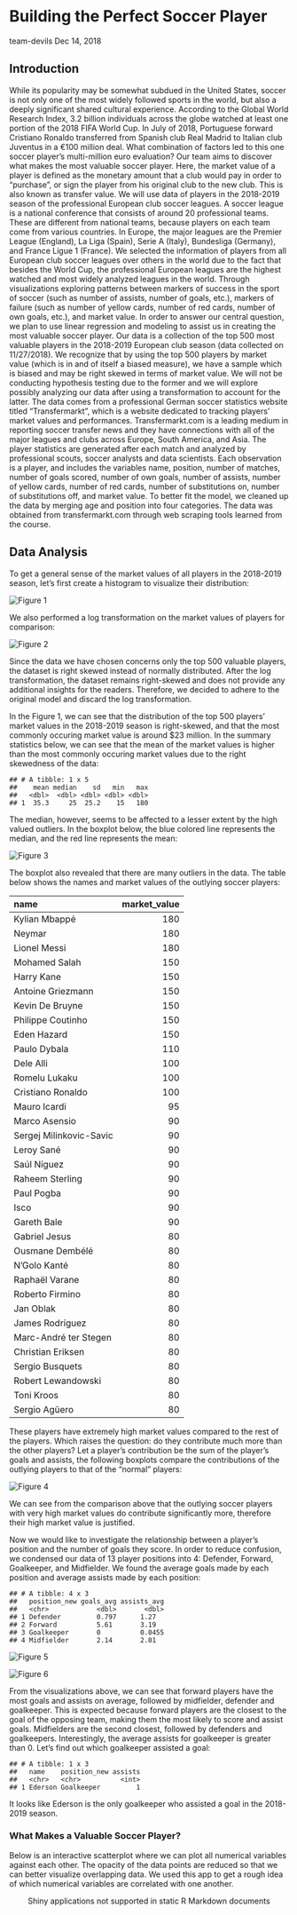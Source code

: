 Building the Perfect Soccer Player
================
team-devils
Dec 14, 2018

## Introduction

While its popularity may be somewhat subdued in the United States,
soccer is not only one of the most widely followed sports in the world,
but also a deeply significant shared cultural experience. According to
the Global World Research Index, 3.2 billion individuals across the
globe watched at least one portion of the 2018 FIFA World Cup. In July
of 2018, Portuguese forward Cristiano Ronaldo transferred from Spanish
club Real Madrid to Italian club Juventus in a €100 million deal. What
combination of factors led to this one soccer player’s multi-million
euro evaluation? Our team aims to discover what makes the most valuable
soccer player. Here, the market value of a player is defined as the
monetary amount that a club would pay in order to “purchase”, or sign
the player from his original club to the new club. This is also known as
transfer value. We will use data of players in the 2018-2019 season of
the professional European club soccer leagues. A soccer league is a
national conference that consists of around 20 professional teams. These
are different from national teams, because players on each team come
from various countries. In Europe, the major leagues are the Premier
League (England), La Liga (Spain), Serie A (Italy), Bundesliga
(Germany), and France Ligue 1 (France). We selected the information of
players from all European club soccer leagues over others in the world
due to the fact that besides the World Cup, the professional European
leagues are the highest watched and most widely analyzed leagues in the
world. Through visualizations exploring patterns between markers of
success in the sport of soccer (such as number of assists, number of
goals, etc.), markers of failure (such as number of yellow cards, number
of red cards, number of own goals, etc.), and market value. In order to
answer our central question, we plan to use linear regression and
modeling to assist us in creating the most valuable soccer player. Our
data is a collection of the top 500 most valuable players in the
2018-2019 European club season (data collected on 11/27/2018). We
recognize that by using the top 500 players by market value (which is in
and of itself a biased measure), we have a sample which is biased and
may be right skewed in terms of market value. We will not be conducting
hypothesis testing due to the former and we will explore possibly
analyzing our data after using a transformation to account for the
latter. The data comes from a professional German soccer statistics
website titled “Transfermarkt”, which is a website dedicated to tracking
players’ market values and performances. Transfermarkt.com is a leading
medium in reporting soccer transfer news and they have connections with
all of the major leagues and clubs across Europe, South America, and
Asia. The player statistics are generated after each match and analyzed
by professional scouts, soccer analysts and data scientists. Each
observation is a player, and includes the variables name, position,
number of matches, number of goals scored, number of own goals, number
of assists, number of yellow cards, number of red cards, number of
substitutions on, number of substitutions off, and market value. To
better fit the model, we cleaned up the data by merging age and position
into four categories. The data was obtained from transfermarkt.com
through web scraping tools learned from the course.

## Data Analysis

To get a general sense of the market values of all players in the
2018-2019 season, let’s first create a histogram to visualize their
distribution:

![Figure 1](project_files/figure-gfm/histogram-1.png)

We also performed a log transformation on the market values of players
for comparison:

![Figure 2](project_files/figure-gfm/log_histogram-1.png)

Since the data we have chosen concerns only the top 500 valuable
players, the dataset is right skewed instead of normally distributed.
After the log transformation, the dataset remains right-skewed and does
not provide any additional insights for the readers. Therefore, we
decided to adhere to the original model and discard the log
transformation.

In the Figure 1, we can see that the distribution of the top 500
players’ market values in the 2018-2019 season is right-skewed, and
that the most commonly occuring market value is around $23 million. In
the summary statistics below, we can see that the mean of the market
values is higher than the most commonly occuring market values due to
the right skewedness of the data:

    ## # A tibble: 1 x 5
    ##    mean median    sd   min   max
    ##   <dbl>  <dbl> <dbl> <dbl> <dbl>
    ## 1  35.3     25  25.2    15   180

The median, however, seems to be affected to a lesser extent by the high
valued outliers. In the boxplot below, the blue colored line represents
the median, and the red line represents the mean:

![Figure 3](project_files/figure-gfm/boxplot-1.png)

The boxplot also revealed that there are many outliers in the data. The
table below shows the names and market values of the outlying soccer
players:

| name                    | market\_value |
| :---------------------- | ------------: |
| Kylian Mbappé           |           180 |
| Neymar                  |           180 |
| Lionel Messi            |           180 |
| Mohamed Salah           |           150 |
| Harry Kane              |           150 |
| Antoine Griezmann       |           150 |
| Kevin De Bruyne         |           150 |
| Philippe Coutinho       |           150 |
| Eden Hazard             |           150 |
| Paulo Dybala            |           110 |
| Dele Alli               |           100 |
| Romelu Lukaku           |           100 |
| Cristiano Ronaldo       |           100 |
| Mauro Icardi            |            95 |
| Marco Asensio           |            90 |
| Sergej Milinkovic-Savic |            90 |
| Leroy Sané              |            90 |
| Saúl Níguez             |            90 |
| Raheem Sterling         |            90 |
| Paul Pogba              |            90 |
| Isco                    |            90 |
| Gareth Bale             |            90 |
| Gabriel Jesus           |            80 |
| Ousmane Dembélé         |            80 |
| N’Golo Kanté            |            80 |
| Raphaël Varane          |            80 |
| Roberto Firmino         |            80 |
| Jan Oblak               |            80 |
| James Rodríguez         |            80 |
| Marc-André ter Stegen   |            80 |
| Christian Eriksen       |            80 |
| Sergio Busquets         |            80 |
| Robert Lewandowski      |            80 |
| Toni Kroos              |            80 |
| Sergio Agüero           |            80 |

These players have extremely high market values compared to the rest of
the players. Which raises the question: do they contribute much more
than the other players? Let a player’s contribution be the sum of the
player’s goals and assists, the following boxplots compare the
contributions of the outlying players to that of the “normal” players:

![Figure 4](project_files/figure-gfm/outliers-plot-1.png)

We can see from the comparison above that the outlying soccer players
with very high market values do contribute significantly more, therefore
their high market value is justified.

Now we would like to investigate the relationship between a player’s
position and the number of goals they score. In order to reduce
confusion, we condensed our data of 13 player positions into 4:
Defender, Forward, Goalkeeper, and Midfielder. We found the average
goals made by each position and average assists made by each position:

    ## # A tibble: 4 x 3
    ##   position_new goals_avg assists_avg
    ##   <chr>            <dbl>       <dbl>
    ## 1 Defender         0.797      1.27  
    ## 2 Forward          5.61       3.19  
    ## 3 Goalkeeper       0          0.0455
    ## 4 Midfielder       2.14       2.01

![Figure 5](project_files/figure-gfm/position-goals-1.png)

![Figure 6](project_files/figure-gfm/position-assists-1.png)

From the visualizations above, we can see that forward players have the
most goals and assists on average, followed by midfielder, defender and
goalkeeper. This is expected because forward players are the closest to
the goal of the opposing team, making them the most likely to score and
assist goals. Midfielders are the second closest, followed by defenders
and goalkeepers. Interestingly, the average assists for goalkeeper is
greater than 0. Let’s find out which goalkeeper assisted a goal:

    ## # A tibble: 1 x 3
    ##   name    position_new assists
    ##   <chr>   <chr>          <int>
    ## 1 Ederson Goalkeeper         1

It looks like Ederson is the only goalkeeper who assisted a goal in the
2018-2019 season.

### What Makes a Valuable Soccer Player?

Below is an interactive scatterplot where we can plot all numerical
variables against each other. The opacity of the data points are reduced
so that we can better visualize overlapping data. We used this app to
get a rough idea of which numerical variables are correlated with one
another.

<!--html_preserve-->

<div class="muted well" style="width: 100% ; height: 500px ; text-align: center; box-sizing: border-box; -moz-box-sizing: border-box; -webkit-box-sizing: border-box;">

Shiny applications not supported in static R Markdown documents

</div>

<!--/html_preserve-->

To answer the question “What makes the a valuable soccer player?”, we
made a multiple linear regression based on all the variables we have in
the players dataset. In soccer, a player’s position is highly correlated
with the number of goals and assists (e.g. forward positions score the
most goals and make the most assists in general, while goalkeepers can
seldom score a goal or make an assist). This is also evident from
figures 5 and 6. From the Shiny app, we also saw that goals and assists
are strongly correlated with a player’s market value. Therefore, we
decided to introduce two interactions between position/goals and
position/assists into our multiple linear model.

    ## # A tibble: 21 x 5
    ##    term                           estimate std.error statistic p.value
    ##    <chr>                             <dbl>     <dbl>     <dbl>   <dbl>
    ##  1 factor(position_new)Defender     12.6      15.4      0.818  0.414  
    ##  2 factor(position_new)Forward      -0.965    15.7     -0.0616 0.951  
    ##  3 factor(position_new)Goalkeeper   17.2      16.1      1.07   0.287  
    ##  4 factor(position_new)Midfielder   18.1      15.4      1.17   0.242  
    ##  5 age                               0.112     0.734    0.153  0.879  
    ##  6 matches                           0.579     0.219    2.64   0.00852
    ##  7 goals                             2.04      1.66     1.23   0.220  
    ##  8 own_goals                        -0.367     5.66    -0.0649 0.948  
    ##  9 assists                           0.789     1.12     0.707  0.480  
    ## 10 yellow_cards                     -0.515     0.599   -0.859  0.391  
    ## # ... with 11 more rows

Next, we performed a backwards model selection based on AIC to identify
the variables that significantly affect the players’ market values.

    ## # A tibble: 15 x 5
    ##    term                               estimate std.error statistic p.value
    ##    <chr>                                 <dbl>     <dbl>     <dbl>   <dbl>
    ##  1 factor(position_new)Defender         15.9       5.35      2.98  3.04e-3
    ##  2 factor(position_new)Forward          -0.607     5.57     -0.109 9.13e-1
    ##  3 factor(position_new)Goalkeeper       22.7       7.05      3.22  1.36e-3
    ##  4 factor(position_new)Midfielder       19.6       5.43      3.61  3.32e-4
    ##  5 matches                               0.406     0.179     2.26  2.42e-2
    ##  6 goals                                 2.02      1.64      1.23  2.21e-1
    ##  7 assists                               0.885     1.10      0.802 4.23e-1
    ##  8 factor(age_range)21-25                3.66      4.49      0.815 4.15e-1
    ##  9 factor(age_range)26-30                9.07      4.53      2.00  4.57e-2
    ## 10 factor(age_range)30 and above        -0.922     5.71     -0.162 8.72e-1
    ## 11 factor(position_new)Forward:goals     0.937     1.68      0.557 5.78e-1
    ## 12 factor(position_new)Midfielder:go…   -1.45      1.85     -0.783 4.34e-1
    ## 13 factor(position_new)Forward:assis…    2.74      1.28      2.14  3.25e-2
    ## 14 factor(position_new)Goalkeeper:as…   23.4      22.1       1.06  2.90e-1
    ## 15 factor(position_new)Midfielder:as…   -0.366     1.52     -0.241 8.09e-1

From the selected model, we can observe that the player’s position
decides the value of y-intercept. If the player is a Defender, its
prediction formula constant would be 15.9 million euro, and -0.607
million euro for Forward, 22.7 million euro for Goalkeeper, and 19.6
million euro for Midfielder. Next, if a player appears on field in one
more match, his market value would in general increase by 0.406 million
euro; if a player scores a goal, his market value would in general
increase by 2.02 million euro; if a player makes an assist, his market
value would in average increase by 0.885 million euro. Compared to
players below 20 years old, players aged between 21 and 25 are averagely
3.66 million euro more valuable, players aged between 26 and 30 are
averagely 9.07 million euro more valuable, and players above 30-year-old
are generally 0.366 million euro less valuable. Additionally, we have
taken the interactions between position/goals and position/assists into
account. In average, every goal can get a forward 0.937 million euro
increase in market value, while every goal can get a midfilder 1.45
million euro decrease in market value. Every assist can get a forward
2.74 million euro increase in market value; Every assist can get a
goalkeeper 23.4 million euro increase in market value; However, every
assist can get a midfielder 0.366 million euro decrease in market value.

After the model selection based on AIC, we can see that the new model
has reduced the significant variables down to 15; variables “age”,
“own\_goals”, “yellow\_cards”, “red\_cards”, “substituted\_on”, and
“substituted\_off” have been eliminated.

| original\_model | new\_model |
| --------------: | ---------: |
|        4513.152 |   4504.674 |

The AIC value is lower compared to the full model (4513.1522965 to
4504.6741455), which means that the new model contains the variables
that are the most likely to affect the market values. Taking a look at
the adjusted R-squared values before and after backwards selection, our
new model has a slightly higher adjusted R-squared value(0.7530486 to
0.7543797):

| adj\_r\_squared\_before | adj\_r\_squared\_after |
| ----------------------: | ---------------------: |
|               0.7530486 |              0.7543797 |

In order to validate our model, we decide to examine the RMSE values
after performing a 10-fold test:

    ## # A tibble: 10 x 2
    ##    names     x
    ##    <chr> <dbl>
    ##  1 1      17.4
    ##  2 2      21.8
    ##  3 3      20.2
    ##  4 4      23.3
    ##  5 5      23.6
    ##  6 6      22.8
    ##  7 7      15.5
    ##  8 8      18.0
    ##  9 9      25.3
    ## 10 10     22.1

Histogram and summary statistics of RMSE:

![Figure 7](project_files/figure-gfm/rmse-histogram-1.png)

    ## # A tibble: 1 x 5
    ##     min   max  mean median    sd
    ##   <dbl> <dbl> <dbl>  <dbl> <dbl>
    ## 1  15.5  25.3  21.0   21.9  3.12

As we can see from the histogram and the summary statistics, the RMSE
values are fairly low compared to the range of our original data, and
they have a low standard deviation. This means that our model is fairly
good.

According to the selected model, we can build a formula representing the
market value prediction:

`market_value` = 15.9 - 0.607 \* `position_newForward` + 22.7 \*
`position_newGoalkeeper` + 19.6 \* `position_newMidfielder` + 0.406 \*
`matches` + 2.02 \* `goals` + 0.885 \* `assists` + 3.66 \*
`age_range21-25` + 9.07 \* `age_range26-30` - 0.922 \* `age_range30 and
above` + 0.937 \* `position_newForward:goals` - 1.45 \*
`position_newMidfielder:goals` + 2.74 \* `position_newForward:assists` +
23.4 \* `position_newGoalkeeper:assists` - 0.366 \*
`position_newMidfielder:assists`

Note that in this equation, non numerical variables like `position_new`
and `age_range` will take Boolean values 0 and 1.

### What does our model tell us?

From the selected model, we can observe that the player’s position
determines the value of the y-intercept. On average, if the player is a
defender, he would begin with 15.9 million euro; if the player is a
forward, he would begin with -0.607 million euro; if the player is a
goalkeeper, he would begin with 22.7 million euro; and lastly, if the
player is a midfielder, his prediction formula constant would be 19.6
million. We found that for every additional match a player appears at,
his market value would increases by 0.406 million euro on average; for
every additional goal scored, his market value would increase by 2.02
million euro on average; and for every additional goal assisted, his
market value would increase by 0.885 million euro on average. Players
aged between 21 to 25 will on average have 3.66 million euro added to
their baseline market value. Players aged between 26 and 30 are on
average worth 9.07 million euro above the baseline; and players above
30-year-old are on average worth 0.366 million euro less than their
baseline market value.

Additionally, we have taken the interactions between position/goals and
position/assists into account. On average, every goal scored can
increase a forward’s market value by 0.937 million euro on average,
while every goal can decrease a midfilder’s market value by 1.45 million
euro on average. Every assist can increase a forward’s market value by
2.74 million euro on average; every assist can increase a midfielder’s
market value by 0.366 million euro on average. Lastly, if a goalkeeper
makes an assist, he is expected to get a 23.4 million euro increase in
market value on average.

## Conclusion

### What We Did

Our research question of what makes the most valuable soccer player
first led us to conduct exploratory data visualization. By first
plotting the distribution of our data, we found the spread of market
value to be quite right-skewed. The right skew is due to the fact that
we only scraped the 500 most valuable players from the European club
soccer league. For comparison, we plotted the logarithmic distribution
of the market values to see if the distribution would be more normal.
The spread was still quite right-skewed so we decided to use our
regular, non-transformed distribution for exploratory data analysis and
modeling.

After plotting a boxplot of the data, we found several outliers in
market value and decided to identify the players whose market values
were significantly higher than the rest of the players. We compared
their median contribution (defined as sum of number of goals and number
of assists) to that of the non-outlying players in the season thus far,
and found their contribution to be greater. This result somewhat
justifies their higher market values.

We then explored performance by position, and found that forwards score
the most goals and perform the most assists, followed by midfielders,
then defenders, and then goalkeepers.

Furthermore, we created a Shiny app that allowed us to explore trends in
our dataset by selecting the x-axis, y-axis, and color to be different
variables. The app helped us quickly identify some patterns in the
dataset to keep in mind while we perform our analyses.

After exploring the data and the relationships between the variables
through summary statistics and visualizations, we created a full linear
model and used backwards selection to craft a model that predicts market
values based on selected variables in our dataset. The new model has an
adjusted R squared value of 0.7543797, which is quite high and shows
that the model is a good fit. Furthermore, a cross validation test
produced RMSE values that are quite low, with a low standard deviation,
showing that the model provides consistently accurate predictions across
the entire dataset.

### What We Found

In general, 26-30 is the optimal age range for any soccer player. With
each match, goal, and assist, a player’s market value is expected to
increase. That being said, the interactions between market value/goals
and market value/assists complicate the model slightly. Their effects
are described below:

For Defenders: The estimated baseline market value for a defender is
15.9 million euro. Defenders’ market values will increase for each
match, goal, and assist (though assists and goals are relatively unusual
for defenders).

For Goalkeepers: The estimated baseline market value for a goalkeeper is
38.6 million euro. Goalkeepers’ market values will increase for every
match. Although we can observe a very high coefficient for assists, we
are not taking it into account because only one goalkeeper in the
dataset made an assist. Goalkeepers are, if anything, discouraged from
rushing into the opponent’s box to score a goal or make an assist.

For Midfielders: The estimated baseline market value for a midfielder is
38.6 million euro. Midfielders’ market values will increase for every
match, goal, and assist. They have lower coefficients for goals and
assists compared to defenders because they are expected to score more
goals and make more assists.

For Forwards: The estimated baseline market value for a forward is
15.293 million euro. Forwards’ market values will increase for every
match, goal, and assist.

### How We Can Improve

While we attempted to use the statistical methods from the course to the
best of our abilities, there are several areas we could improve upon. We
did not do the thorough research required to fully understand the source
of the market value prices we obtained from the Transfer Markt website.
Therefore, the market value prices may be inaccurate, resulting in
skewed findings. Furthermore, we could have investigated the data
collection methodologies used by Transfer Markt more thoroughly in order
to verify the validity of all other player variables. Cross-referencing
the information in the data set with individual leagues’ internal
records would be one of the ways to resolve this issue. Lastly, our data
only contained values from the first half of the 2018-2019 season, but
the market value of a player can hardly be determined by a single
season. Therefore, introducing data from previous seasons might help us
create a better model.

If we were to redo our project, we would increase the sample size and
include all players in the league instead of choosing the top 500 most
valuable players, and analyze an entire season’s player performance
statistics instead of only half of a season. Such an approach would
alleviate the right skewedness of the data and provide more conclusive
results. Additionally, we would no longer condense the players’
positions into four main positions: forward, backward, center, and
goalkeeper, but instead keep the more precise positions. The more
specific player positions would yield more precise models. Lastly, we
would like to explore how market values have changed over time,
introducing soccer players’ market values and stats from 1990-1991,
2000-2001, 2010-2011, and 2018-2019 seasons.

